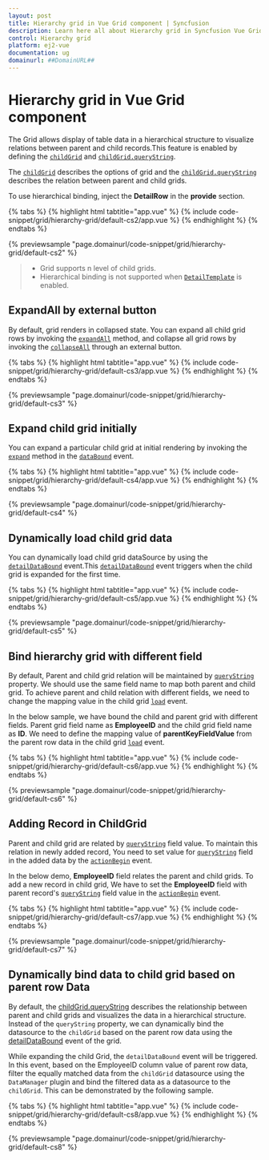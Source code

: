 ```yaml
---
layout: post
title: Hierarchy grid in Vue Grid component | Syncfusion
description: Learn here all about Hierarchy grid in Syncfusion Vue Grid component of Syncfusion Essential JS 2 and more.
control: Hierarchy grid 
platform: ej2-vue
documentation: ug
domainurl: ##DomainURL##
---
```


# Hierarchy grid in Vue Grid component

The Grid allows display of table data in a hierarchical structure to visualize relations between parent and child records.This feature is enabled by defining the [`childGrid`](https://ej2.syncfusion.com/vue/documentation/api/grid/#childgrid) and [`childGrid.queryString`](https://ej2.syncfusion.com/vue/documentation/api/grid/#querystring).

The [`childGrid`](https://ej2.syncfusion.com/vue/documentation/api/grid/#childgrid) describes the options of grid and the
[`childGrid.queryString`](https://ej2.syncfusion.com/vue/documentation/api/grid/#querystring) describes the relation between parent and child grids.

To use hierarchical binding, inject the **DetailRow** in the **provide** section.

{% tabs %}
{% highlight html tabtitle="app.vue" %}
{% include code-snippet/grid/hierarchy-grid/default-cs2/app.vue %}
{% endhighlight %}
{% endtabs %}
        
{% previewsample "page.domainurl/code-snippet/grid/hierarchy-grid/default-cs2" %}

> * Grid supports n level of child grids.
> * Hierarchical binding is not supported when [`DetailTemplate`](../api/grid/#detailtemplate) is enabled.

## ExpandAll by external button

By default, grid renders in collapsed state.
You can expand all child grid rows by invoking the [`expandAll`](https://ej2.syncfusion.com/vue/documentation/api/grid/detailRow/#expandall) method,
and collapse all grid rows by invoking the [`collapseAll`](https://ej2.syncfusion.com/vue/documentation/api/grid/detailRow/#collapseall) through an external button.

{% tabs %}
{% highlight html tabtitle="app.vue" %}
{% include code-snippet/grid/hierarchy-grid/default-cs3/app.vue %}
{% endhighlight %}
{% endtabs %}
        
{% previewsample "page.domainurl/code-snippet/grid/hierarchy-grid/default-cs3" %}

## Expand child grid initially

You can expand a particular child grid at initial rendering by invoking the
[`expand`](../api/grid/detailRow/#expand) method in the [`dataBound`](https://ej2.syncfusion.com/vue/documentation/api/grid/#databound) event.

{% tabs %}
{% highlight html tabtitle="app.vue" %}
{% include code-snippet/grid/hierarchy-grid/default-cs4/app.vue %}
{% endhighlight %}
{% endtabs %}
        
{% previewsample "page.domainurl/code-snippet/grid/hierarchy-grid/default-cs4" %}

## Dynamically load child grid data

You can dynamically load child grid dataSource by using the
[`detailDataBound`](https://ej2.syncfusion.com/vue/documentation/api/grid/#detaildatabound) event.This [`detailDataBound`](../api/grid/#detaildatabound) event triggers when the child grid is expanded for the first time.

{% tabs %}
{% highlight html tabtitle="app.vue" %}
{% include code-snippet/grid/hierarchy-grid/default-cs5/app.vue %}
{% endhighlight %}
{% endtabs %}
        
{% previewsample "page.domainurl/code-snippet/grid/hierarchy-grid/default-cs5" %}

## Bind hierarchy grid with different field

By default, Parent and child grid relation will be maintained by [`queryString`](https://ej2.syncfusion.com/vue/documentation/api/grid/#querystring) property. We should use the same field name to map both parent and child grid. To achieve parent and child relation with different fields, we need to change the mapping value in the child grid [`load`](https://ej2.syncfusion.com/vue/documentation/api/grid/#load) event.

In the below sample, we have bound the child and parent grid with different fields. Parent grid field name as **EmployeeID** and the child grid field name as **ID**. We need to define the mapping value of **parentKeyFieldValue** from the parent row data in the child grid [`load`](https://ej2.syncfusion.com/vue/documentation/api/grid/#load) event.

{% tabs %}
{% highlight html tabtitle="app.vue" %}
{% include code-snippet/grid/hierarchy-grid/default-cs6/app.vue %}
{% endhighlight %}
{% endtabs %}
        
{% previewsample "page.domainurl/code-snippet/grid/hierarchy-grid/default-cs6" %}

## Adding Record in ChildGrid

Parent and child grid are related by [`queryString`](https://ej2.syncfusion.com/vue/documentation/api/grid/#querystring) field value.
To maintain this relation in newly added record, You need to set value for [`queryString`](../api/grid/#querystring) field in the added data by the [`actionBegin`](https://ej2.syncfusion.com/vue/documentation/api/grid/#actionbegin) event.

In the below demo, **EmployeeID** field relates the parent and child grids. To add a new record in child grid, We have to set the **EmployeeID** field with parent record's [`queryString`](../api/grid/#querystring) field value in the [`actionBegin`](https://ej2.syncfusion.com/vue/documentation/api/grid/#actionbegin) event.

{% tabs %}
{% highlight html tabtitle="app.vue" %}
{% include code-snippet/grid/hierarchy-grid/default-cs7/app.vue %}
{% endhighlight %}
{% endtabs %}
        
{% previewsample "page.domainurl/code-snippet/grid/hierarchy-grid/default-cs7" %}

## Dynamically bind data to child grid based on parent row Data

By default, the [childGrid.queryString](../api/grid/#querystring) describes the relationship between parent and child grids and visualizes the data in a hierarchical structure. Instead of the `queryString` property, we can dynamically bind the datasource to the `childGrid` based on the parent row data using the [detailDataBound](https://ej2.syncfusion.com/vue/documentation/api/grid/#detaildatabound) event of the grid.

While expanding the child Grid, the `detailDataBound` event will be triggered. In this event, based on the EmployeeID column value of parent row data, filter the equally matched data from the `childGrid` datasource using the `DataManager` plugin and bind the filtered data as a datasource to the `childGrid`. This can be demonstrated by the following sample.

{% tabs %}
{% highlight html tabtitle="app.vue" %}
{% include code-snippet/grid/hierarchy-grid/default-cs8/app.vue %}
{% endhighlight %}
{% endtabs %}
        
{% previewsample "page.domainurl/code-snippet/grid/hierarchy-grid/default-cs8" %}